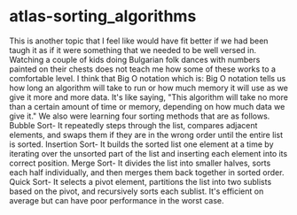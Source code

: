 # atlas-sorting_algorithms
This is another topic that I feel like would have fit better if we had been taugh it as if it
were something that we needed to be well versed in. Watching a couple of kids doing Bulgarian
folk dances with numbers painted on their chests does not teach me how some of these works
to a comfortable level. I think that Big O notation which is: 
Big O notation tells us how long an algorithm will take to run or how much memory it will use as we give it more and more data. It's like saying, "This algorithm will take no more than a certain amount of time or memory, depending on how much data we give it."
We also were learning four sorting  methods that are as follows.
Bubble Sort-  It repeatedly steps through the list, compares adjacent elements, and swaps them if they are in the wrong order until the entire list is sorted.
Insertion Sort-  It builds the sorted list one element at a time by iterating over the unsorted part of the list and inserting each element into its correct position.
Merge Sort- It divides the list into smaller halves, sorts each half individually, and then merges them back together in sorted order.
Quick Sort- It selects a pivot element, partitions the list into two sublists based on the pivot, and recursively sorts each sublist. It's efficient on average but can have poor performance in the worst case.